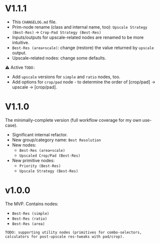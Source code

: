 # V1.1.1

- This `CHANGELOG.md` file.
- Prim-node rename (class and internal name, too): `Upscale Strategy (Best-Res)` -> `Crop-Pad Strategy (Best-Res)`
- Inputs/outputs for upscale-related nodes are renamed to be more intuitive.
- `Best-Res (area+scale)`: change (restore) the value returned by `upscale` output.
- Upscale-related nodes: change some defaults.

⚠️ Active `TODO:`
- Add `upscale` versions for `simple` and `ratio` nodes, too.
- Add options for `crop/pad` node - to determine the order of [crop/pad] -> upscale -> [crop/pad].

# V1.1.0

The minimally-complete version (full workflow coverage for my own use-case).
- Significant internal refactor.
- New group/category name: `Best Resolution`
- New nodes:
  - `Best-Res (area+scale)`
  - `Upscaled Crop/Pad (Best-Res)`
- New primitive nodes:
  - `Priority (Best-Res)`
  - `Upscale Strategy (Best-Res)`

# v1.0.0

The MVP. Contains nodes:
- `Best-Res (simple)`
- `Best-Res (ratio)`
- `Best-Res (area)`

`TODO: supporting utility nodes (primitives for combo-selectors, calculators for post-upscale res-tweaks with pad/crop).`
